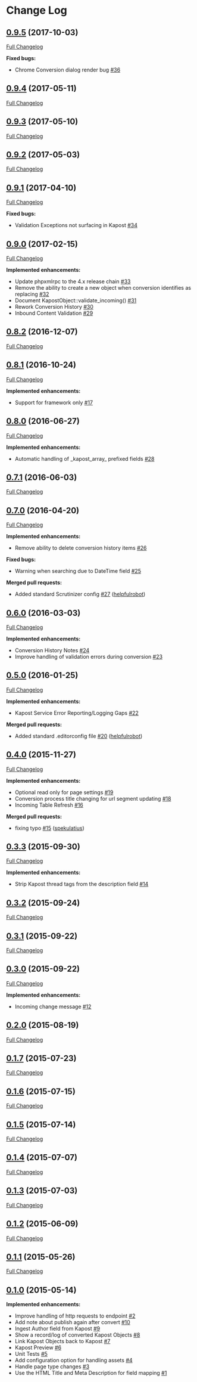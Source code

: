 # Change Log

## [0.9.5](https://github.com/webbuilders-group/silverstripe-kapost-bridge/tree/0.9.5) (2017-10-03)
[Full Changelog](https://github.com/webbuilders-group/silverstripe-kapost-bridge/compare/0.9.4...0.9.5)

**Fixed bugs:**

- Chrome Conversion dialog render bug [\#36](https://github.com/webbuilders-group/silverstripe-kapost-bridge/issues/36)

## [0.9.4](https://github.com/webbuilders-group/silverstripe-kapost-bridge/tree/0.9.4) (2017-05-11)
[Full Changelog](https://github.com/webbuilders-group/silverstripe-kapost-bridge/compare/0.9.3...0.9.4)

## [0.9.3](https://github.com/webbuilders-group/silverstripe-kapost-bridge/tree/0.9.3) (2017-05-10)
[Full Changelog](https://github.com/webbuilders-group/silverstripe-kapost-bridge/compare/0.9.2...0.9.3)

## [0.9.2](https://github.com/webbuilders-group/silverstripe-kapost-bridge/tree/0.9.2) (2017-05-03)
[Full Changelog](https://github.com/webbuilders-group/silverstripe-kapost-bridge/compare/0.9.1...0.9.2)

## [0.9.1](https://github.com/webbuilders-group/silverstripe-kapost-bridge/tree/0.9.1) (2017-04-10)
[Full Changelog](https://github.com/webbuilders-group/silverstripe-kapost-bridge/compare/0.9.0...0.9.1)

**Fixed bugs:**

- Validation Exceptions not surfacing in Kapost [\#34](https://github.com/webbuilders-group/silverstripe-kapost-bridge/issues/34)

## [0.9.0](https://github.com/webbuilders-group/silverstripe-kapost-bridge/tree/0.9.0) (2017-02-15)
[Full Changelog](https://github.com/webbuilders-group/silverstripe-kapost-bridge/compare/0.8.2...0.9.0)

**Implemented enhancements:**

- Update phpxmlrpc to the 4.x release chain [\#33](https://github.com/webbuilders-group/silverstripe-kapost-bridge/issues/33)
- Remove the ability to create a new object when conversion identifies as replacing [\#32](https://github.com/webbuilders-group/silverstripe-kapost-bridge/issues/32)
- Document KapostObject::validate\_incoming\(\) [\#31](https://github.com/webbuilders-group/silverstripe-kapost-bridge/issues/31)
- Rework Conversion History [\#30](https://github.com/webbuilders-group/silverstripe-kapost-bridge/issues/30)
- Inbound Content Validation [\#29](https://github.com/webbuilders-group/silverstripe-kapost-bridge/issues/29)

## [0.8.2](https://github.com/webbuilders-group/silverstripe-kapost-bridge/tree/0.8.2) (2016-12-07)
[Full Changelog](https://github.com/webbuilders-group/silverstripe-kapost-bridge/compare/0.8.1...0.8.2)

## [0.8.1](https://github.com/webbuilders-group/silverstripe-kapost-bridge/tree/0.8.1) (2016-10-24)
[Full Changelog](https://github.com/webbuilders-group/silverstripe-kapost-bridge/compare/0.8.0...0.8.1)

**Implemented enhancements:**

- Support for framework only [\#17](https://github.com/webbuilders-group/silverstripe-kapost-bridge/issues/17)

## [0.8.0](https://github.com/webbuilders-group/silverstripe-kapost-bridge/tree/0.8.0) (2016-06-27)
[Full Changelog](https://github.com/webbuilders-group/silverstripe-kapost-bridge/compare/0.7.1...0.8.0)

**Implemented enhancements:**

- Automatic handling of \_kapost\_array\_ prefixed fields [\#28](https://github.com/webbuilders-group/silverstripe-kapost-bridge/issues/28)

## [0.7.1](https://github.com/webbuilders-group/silverstripe-kapost-bridge/tree/0.7.1) (2016-06-03)
[Full Changelog](https://github.com/webbuilders-group/silverstripe-kapost-bridge/compare/0.7.0...0.7.1)

## [0.7.0](https://github.com/webbuilders-group/silverstripe-kapost-bridge/tree/0.7.0) (2016-04-20)
[Full Changelog](https://github.com/webbuilders-group/silverstripe-kapost-bridge/compare/0.6.0...0.7.0)

**Implemented enhancements:**

- Remove ability to delete conversion history items [\#26](https://github.com/webbuilders-group/silverstripe-kapost-bridge/issues/26)

**Fixed bugs:**

- Warning when searching due to DateTime field [\#25](https://github.com/webbuilders-group/silverstripe-kapost-bridge/issues/25)

**Merged pull requests:**

- Added standard Scrutinizer config [\#27](https://github.com/webbuilders-group/silverstripe-kapost-bridge/pull/27) ([helpfulrobot](https://github.com/helpfulrobot))

## [0.6.0](https://github.com/webbuilders-group/silverstripe-kapost-bridge/tree/0.6.0) (2016-03-03)
[Full Changelog](https://github.com/webbuilders-group/silverstripe-kapost-bridge/compare/0.5.0...0.6.0)

**Implemented enhancements:**

- Conversion History Notes [\#24](https://github.com/webbuilders-group/silverstripe-kapost-bridge/issues/24)
- Improve handling of validation errors during conversion [\#23](https://github.com/webbuilders-group/silverstripe-kapost-bridge/issues/23)

## [0.5.0](https://github.com/webbuilders-group/silverstripe-kapost-bridge/tree/0.5.0) (2016-01-25)
[Full Changelog](https://github.com/webbuilders-group/silverstripe-kapost-bridge/compare/0.4.0...0.5.0)

**Implemented enhancements:**

- Kapost Service Error Reporting/Logging Gaps [\#22](https://github.com/webbuilders-group/silverstripe-kapost-bridge/issues/22)

**Merged pull requests:**

- Added standard .editorconfig file [\#20](https://github.com/webbuilders-group/silverstripe-kapost-bridge/pull/20) ([helpfulrobot](https://github.com/helpfulrobot))

## [0.4.0](https://github.com/webbuilders-group/silverstripe-kapost-bridge/tree/0.4.0) (2015-11-27)
[Full Changelog](https://github.com/webbuilders-group/silverstripe-kapost-bridge/compare/0.3.3...0.4.0)

**Implemented enhancements:**

- Optional read only for page settings [\#19](https://github.com/webbuilders-group/silverstripe-kapost-bridge/issues/19)
- Conversion process title changing for url segment updating [\#18](https://github.com/webbuilders-group/silverstripe-kapost-bridge/issues/18)
- Incoming Table Refresh [\#16](https://github.com/webbuilders-group/silverstripe-kapost-bridge/issues/16)

**Merged pull requests:**

- fixing typo [\#15](https://github.com/webbuilders-group/silverstripe-kapost-bridge/pull/15) ([spekulatius](https://github.com/spekulatius))

## [0.3.3](https://github.com/webbuilders-group/silverstripe-kapost-bridge/tree/0.3.3) (2015-09-30)
[Full Changelog](https://github.com/webbuilders-group/silverstripe-kapost-bridge/compare/0.3.2...0.3.3)

**Implemented enhancements:**

- Strip Kapost thread tags from the description field [\#14](https://github.com/webbuilders-group/silverstripe-kapost-bridge/issues/14)

## [0.3.2](https://github.com/webbuilders-group/silverstripe-kapost-bridge/tree/0.3.2) (2015-09-24)
[Full Changelog](https://github.com/webbuilders-group/silverstripe-kapost-bridge/compare/0.3.1...0.3.2)

## [0.3.1](https://github.com/webbuilders-group/silverstripe-kapost-bridge/tree/0.3.1) (2015-09-22)
[Full Changelog](https://github.com/webbuilders-group/silverstripe-kapost-bridge/compare/0.3.0...0.3.1)

## [0.3.0](https://github.com/webbuilders-group/silverstripe-kapost-bridge/tree/0.3.0) (2015-09-22)
[Full Changelog](https://github.com/webbuilders-group/silverstripe-kapost-bridge/compare/0.2.0...0.3.0)

**Implemented enhancements:**

- Incoming change message [\#12](https://github.com/webbuilders-group/silverstripe-kapost-bridge/issues/12)

## [0.2.0](https://github.com/webbuilders-group/silverstripe-kapost-bridge/tree/0.2.0) (2015-08-19)
[Full Changelog](https://github.com/webbuilders-group/silverstripe-kapost-bridge/compare/0.1.7...0.2.0)

## [0.1.7](https://github.com/webbuilders-group/silverstripe-kapost-bridge/tree/0.1.7) (2015-07-23)
[Full Changelog](https://github.com/webbuilders-group/silverstripe-kapost-bridge/compare/0.1.6...0.1.7)

## [0.1.6](https://github.com/webbuilders-group/silverstripe-kapost-bridge/tree/0.1.6) (2015-07-15)
[Full Changelog](https://github.com/webbuilders-group/silverstripe-kapost-bridge/compare/0.1.5...0.1.6)

## [0.1.5](https://github.com/webbuilders-group/silverstripe-kapost-bridge/tree/0.1.5) (2015-07-14)
[Full Changelog](https://github.com/webbuilders-group/silverstripe-kapost-bridge/compare/0.1.4...0.1.5)

## [0.1.4](https://github.com/webbuilders-group/silverstripe-kapost-bridge/tree/0.1.4) (2015-07-07)
[Full Changelog](https://github.com/webbuilders-group/silverstripe-kapost-bridge/compare/0.1.3...0.1.4)

## [0.1.3](https://github.com/webbuilders-group/silverstripe-kapost-bridge/tree/0.1.3) (2015-07-03)
[Full Changelog](https://github.com/webbuilders-group/silverstripe-kapost-bridge/compare/0.1.2...0.1.3)

## [0.1.2](https://github.com/webbuilders-group/silverstripe-kapost-bridge/tree/0.1.2) (2015-06-09)
[Full Changelog](https://github.com/webbuilders-group/silverstripe-kapost-bridge/compare/0.1.1...0.1.2)

## [0.1.1](https://github.com/webbuilders-group/silverstripe-kapost-bridge/tree/0.1.1) (2015-05-26)
[Full Changelog](https://github.com/webbuilders-group/silverstripe-kapost-bridge/compare/0.1.0...0.1.1)

## [0.1.0](https://github.com/webbuilders-group/silverstripe-kapost-bridge/tree/0.1.0) (2015-05-14)
**Implemented enhancements:**

- Improve handling of http requests to endpoint [\#2](https://github.com/webbuilders-group/silverstripe-kapost-bridge/issues/2)
- Add note about publish again after convert [\#10](https://github.com/webbuilders-group/silverstripe-kapost-bridge/issues/10)
- Ingest Author field from Kapost [\#9](https://github.com/webbuilders-group/silverstripe-kapost-bridge/issues/9)
- Show a record/log of converted Kapost Objects [\#8](https://github.com/webbuilders-group/silverstripe-kapost-bridge/issues/8)
- Link Kapost Objects back to Kapost [\#7](https://github.com/webbuilders-group/silverstripe-kapost-bridge/issues/7)
- Kapost Preview [\#6](https://github.com/webbuilders-group/silverstripe-kapost-bridge/issues/6)
- Unit Tests [\#5](https://github.com/webbuilders-group/silverstripe-kapost-bridge/issues/5)
- Add configuration option for handling assets [\#4](https://github.com/webbuilders-group/silverstripe-kapost-bridge/issues/4)
- Handle page type changes [\#3](https://github.com/webbuilders-group/silverstripe-kapost-bridge/issues/3)
- Use the HTML Title and Meta Description for field mapping [\#1](https://github.com/webbuilders-group/silverstripe-kapost-bridge/issues/1)
